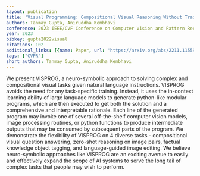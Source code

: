 ```yaml
---
layout: publication
title: 'Visual Programming: Compositional Visual Reasoning Without Training'
authors: Tanmay Gupta, Aniruddha Kembhavi
conference: 2023 IEEE/CVF Conference on Computer Vision and Pattern Recognition (CVPR)
year: 2023
bibkey: gupta2022visual
citations: 102
additional_links: [{name: Paper, url: 'https://arxiv.org/abs/2211.11559'}]
tags: ["CVPR"]
short_authors: Tanmay Gupta, Aniruddha Kembhavi
---
```

We present VISPROG, a neuro-symbolic approach to solving complex and
compositional visual tasks given natural language instructions. VISPROG avoids
the need for any task-specific training. Instead, it uses the in-context
learning ability of large language models to generate python-like modular
programs, which are then executed to get both the solution and a comprehensive
and interpretable rationale. Each line of the generated program may invoke one
of several off-the-shelf computer vision models, image processing routines, or
python functions to produce intermediate outputs that may be consumed by
subsequent parts of the program. We demonstrate the flexibility of VISPROG on 4
diverse tasks - compositional visual question answering, zero-shot reasoning on
image pairs, factual knowledge object tagging, and language-guided image
editing. We believe neuro-symbolic approaches like VISPROG are an exciting
avenue to easily and effectively expand the scope of AI systems to serve the
long tail of complex tasks that people may wish to perform.